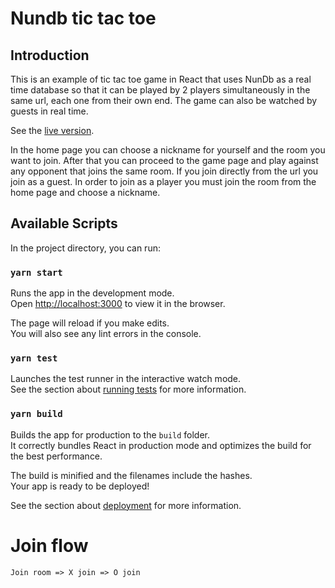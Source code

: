 # Nundb tic tac toe

## Introduction

This is an example of tic tac toe game in React that uses NunDb as a real time database so that it can be played by 2 players simultaneously in the same url, each one from their own end. The game can also be watched by guests in real time.

See the [live version](https://pedrokohler.github.io/nundb-tic-tac-toe-react/).

In the home page you can choose a nickname for yourself and the room you want to join. After that you can proceed to the game page and play against any opponent that joins the same room. If you join directly from the url you join as a guest. In order to join as a player you must join the room from the home page and choose a nickname.

## Available Scripts

In the project directory, you can run:

### `yarn start`

Runs the app in the development mode.\
Open [http://localhost:3000](http://localhost:3000) to view it in the browser.

The page will reload if you make edits.\
You will also see any lint errors in the console.

### `yarn test`

Launches the test runner in the interactive watch mode.\
See the section about [running tests](https://facebook.github.io/create-react-app/docs/running-tests) for more information.

### `yarn build`

Builds the app for production to the `build` folder.\
It correctly bundles React in production mode and optimizes the build for the best performance.

The build is minified and the filenames include the hashes.\
Your app is ready to be deployed!

See the section about [deployment](https://facebook.github.io/create-react-app/docs/deployment) for more information.

# Join flow

```
Join room => X join => O join
```
